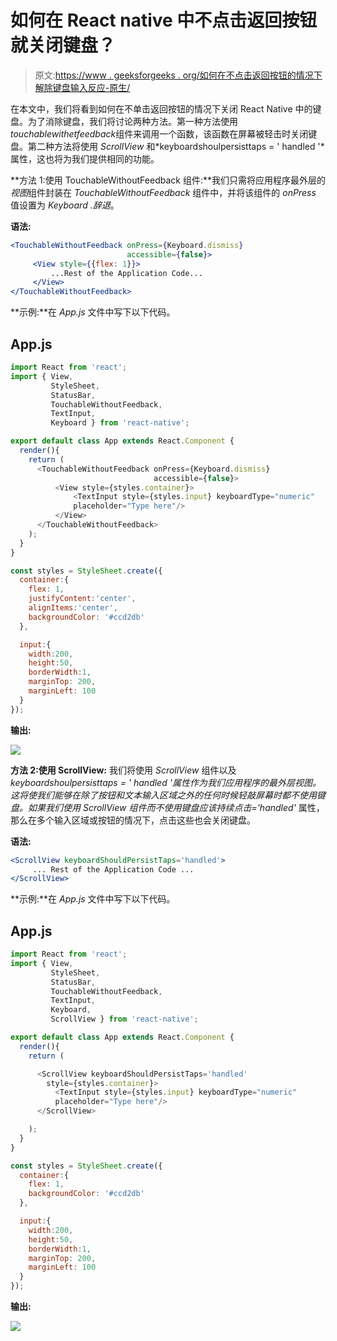 # 如何在 React native 中不点击返回按钮就关闭键盘？

> 原文:[https://www . geeksforgeeks . org/如何在不点击返回按钮的情况下解除键盘输入反应-原生/](https://www.geeksforgeeks.org/how-to-dismiss-the-keyboard-in-react-native-without-clicking-the-return-button/)

在本文中，我们将看到如何在不单击返回按钮的情况下关闭 React Native 中的键盘。为了消除键盘，我们将讨论两种方法。第一种方法使用*touchablewithetfeedback*组件来调用一个函数，该函数在屏幕被轻击时关闭键盘。第二种方法将使用 *ScrollView* 和*keyboardshoulpersisttaps = ' handled '*属性，这也将为我们提供相同的功能。

**方法 1:使用 TouchableWithoutFeedback 组件:**我们只需将应用程序最外层的*视图*组件封装在 *TouchableWithoutFeedback* 组件中，并将该组件的 *onPress* 值设置为 *Keyboard .辞退*。

**语法:**

```jsx
<TouchableWithoutFeedback onPress={Keyboard.dismiss} 
                          accessible={false}>
     <View style={{flex: 1}}>
         ...Rest of the Application Code...
     </View>
</TouchableWithoutFeedback>
```

**示例:**在 *App.js* 文件中写下以下代码。

## App.js

```jsx
import React from 'react';
import { View, 
         StyleSheet, 
         StatusBar, 
         TouchableWithoutFeedback, 
         TextInput,
         Keyboard } from 'react-native';

export default class App extends React.Component {
  render(){
    return (
      <TouchableWithoutFeedback onPress={Keyboard.dismiss} 
                                accessible={false}>
          <View style={styles.container}>
              <TextInput style={styles.input} keyboardType="numeric" 
              placeholder="Type here"/>
          </View>
      </TouchableWithoutFeedback>
    );
  }
}

const styles = StyleSheet.create({
  container:{
    flex: 1,
    justifyContent:'center',
    alignItems:'center',
    backgroundColor: '#ccd2db'
  },

  input:{
    width:200,
    height:50, 
    borderWidth:1,
    marginTop: 200,
    marginLeft: 100
  }
});
```

**输出:**

![](img/689042f069ea18d60184b121d7aa5e4f.png)

**方法 2:使用 ScrollView:** 我们将使用 *ScrollView* 组件以及*keyboardshoulpersisttaps = ' handled '*属性作为我们应用程序的最外层视图。这将使我们能够在除了按钮和文本输入区域之外的任何时候轻敲屏幕时都不使用键盘。如果我们使用 *ScrollView* 组件而不使用*键盘应该持续点击='handled'* 属性，那么在多个输入区域或按钮的情况下，点击这些也会关闭键盘。

**语法:**

```jsx
<ScrollView keyboardShouldPersistTaps='handled'>
     ... Rest of the Application Code ...
</ScrollView>
```

**示例:**在 *App.js* 文件中写下以下代码。

## App.js

```jsx
import React from 'react';
import { View, 
         StyleSheet, 
         StatusBar, 
         TouchableWithoutFeedback,
         TextInput,
         Keyboard, 
         ScrollView } from 'react-native';

export default class App extends React.Component {
  render(){
    return (

      <ScrollView keyboardShouldPersistTaps='handled' 
        style={styles.container}>
          <TextInput style={styles.input} keyboardType="numeric" 
          placeholder="Type here"/>
      </ScrollView>

    );
  }
}

const styles = StyleSheet.create({
  container:{
    flex: 1,
    backgroundColor: '#ccd2db'
  },

  input:{
    width:200,
    height:50, 
    borderWidth:1,
    marginTop: 200,
    marginLeft: 100
  }
});
```

**输出:**

![](img/987b6255a67e7974f7828e2e54e82745.png)